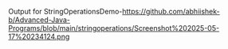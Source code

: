 Output for StringOperationsDemo-https://github.com/abhiishek-b/Advanced-Java-Programs/blob/main/stringoperations/Screenshot%202025-05-17%20234124.png
